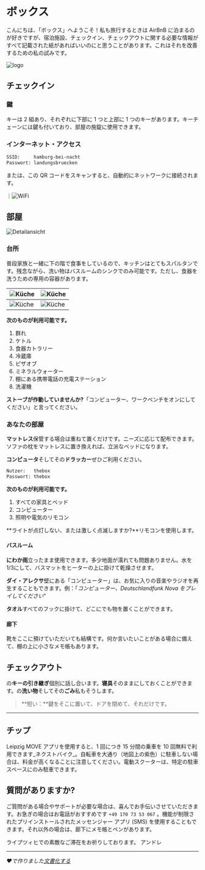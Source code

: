 # ボックス

こんにちは、「ボックス」へようこそ！私も旅行するときは AirBnB に泊まるのが好きですが、宿泊施設、チェックイン、チェックアウトに関する必要な情報がすべて記載された紙があればいいのにと思うことがあります。これはそれを改善するための私の試みです。

![logo](assets/artwork/thebox-logo-invert.svg ":size=400:align=center")

## チェックイン

### 鍵

キーは 2 組あり、それぞれに下部に 1 つと上部に 1 つのキーがあります。キーチェーンには鍵も付いており、部屋の施錠に使用できます。

### インターネット・アクセス

```txt
SSID:     hamburg-bei-nacht
Passwort: landungsbruecken
```

または、この QR コードをスキャンすると、自動的にネットワークに接続されます。

｜![WiFi](assets/wlan.png)

## 部屋

![Detailansicht](_media/thebox-map-detail.png)

### 台所

普段家族と一緒に下の階で食事をしているので、キッチンはとてもスパルタンです。残念ながら、洗い物はバスルームのシンクでのみ可能です。ただし、食器を洗うための専用の容器があります。

| ![Küche](assets/rooms/kueche.jpg ":size=200")              | ![Küche](assets/rooms/kueche-werkstatt-01.jpg ":size=200") |
| ---------------------------------------------------------- | ---------------------------------------------------------- |
| ![Küche](assets/rooms/kueche-werkstatt-02.jpg ":size=200") | ![Küche](assets/rooms/kueche-kuehlschrank.jpg ":size=200") |

**次のものが利用可能です。**

1.  群れ
2.  ケトル
3.  食器カトラリー
4.  冷蔵庫
5.  ピザオブ
6.  ミネラルウォーター
7.  棚にある携帯電話の充電ステーション
8.  洗濯機

**ストーブが作動していませんか?**「コンピューター、ワークベンチをオンにしてください」と言ってください。

### あなたの部屋

**マットレス**保管する場合は重ねて置くだけです。ニーズに応じて配布できます。ソファの枕をマットレスに置き換えれば、立派なベッドになります。

**コンピュータ**そしてその**ドラッカー**ぜひご利用ください。

```txt
Nutzer:   thebox
Passwort: thebox
```

**次のものが利用可能です。**

1.  すべての家具とベッド
2.  コンピューター
3.  照明や電気のリモコン

**ライトが点灯しない、または激しく点滅しますか?**リモコンを使用します。

#### バスルーム

**にわか雨**立ったまま使用できます。多少地面が濡れても問題ありません。水を1/3にして、バスマットをヒーターの上に掛けて乾燥させます。

**ダイ・アレクサ**壁にある「コンピューター」は、お気に入りの音楽やラジオを再生することもできます。例：「_コンピューター、Deutschlandfunk Nova をプレイしてください_”

**タオル**すべてのフックに掛けて、どこにでも物を置くことができます。

#### 廊下

靴をここに預けていただいても結構です。何か言いたいことがある場合に備えて、棚の上に小さなメモ帳もあります。

## チェックアウト

の**キーの引き継ぎ**個別に話し合います。**寝具**そのままにしておくことができます。の**洗い物**そしてその**ごみ**私もそうします。

> **短い：**鍵をそこに置いて、ドアを閉めて、それだけです。

* * *

## チップ

Leipzig MOVE アプリを使用すると、1 回につき 15 分間の乗車を 10 回無料で利用できます_ネクストバイク_。自転車を大通り（地図上の紫色）に駐車しない場合は、料金が高くなることに注意してください。電動スクーターは、特定の駐車スペースにのみ駐車できます。

## 質問がありますか?

ご質問がある場合やサポートが必要な場合は、喜んでお手伝いさせていただきます。お急ぎの場合はお電話がおすすめです `+49 170 73 53 067` 。機能が制限されたプリインストールされたメッセンジャー アプリ (SMS) を使用することもできます。それ以外の場合は、廊下にメモ帳とペンがあります。

ライプツィヒでの素敵なご滞在をお祈りしております。
アンドレ

* * *

_❤️で作りました[文書化する](https://docsify.js.org/)_
